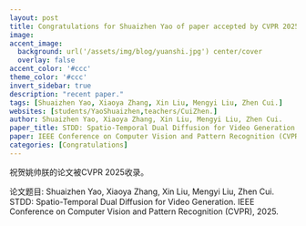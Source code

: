 ```yaml
---
layout: post
title: Congratulations for Shuaizhen Yao of paper accepted by CVPR 2025!
image:
accent_image:
  background: url('/assets/img/blog/yuanshi.jpg') center/cover
  overlay: false
accent_color: '#ccc'
theme_color: '#ccc'
invert_sidebar: true
description: "recent paper."
tags: [Shuaizhen Yao, Xiaoya Zhang, Xin Liu, Mengyi Liu, Zhen Cui.]
websites: [students/YaoShuaizhen,teachers/CuiZhen.]
author: Shuaizhen Yao, Xiaoya Zhang, Xin Liu, Mengyi Liu, Zhen Cui.
paper_title: STDD: Spatio-Temporal Dual Diffusion for Video Generation.
paper: IEEE Conference on Computer Vision and Pattern Recognition (CVPR), 2025.
categories: [Congratulations]
---
```


祝贺姚帅朕的论文被CVPR 2025收录。

论文题目: Shuaizhen Yao, Xiaoya Zhang, Xin Liu, Mengyi Liu, Zhen Cui. STDD: Spatio-Temporal Dual Diffusion for Video Generation. IEEE Conference on Computer Vision and Pattern Recognition (CVPR), 2025.
